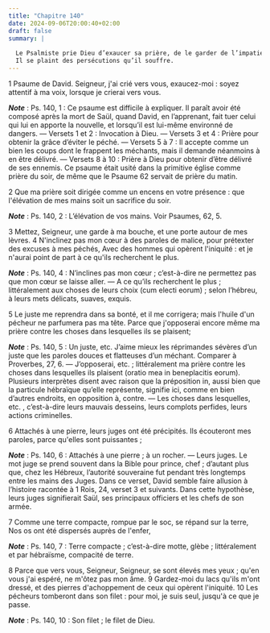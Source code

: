 ```yaml
---
title: "Chapitre 140"
date: 2024-09-06T20:00:40+02:00
draft: false
summary: |
  
  Le Psalmiste prie Dieu d’exaucer sa prière, de le garder de l’impatience, de le préserver de l’amitié et de la compagnie des mécréants.
  Il se plaint des persécutions qu’il souffre.
---
```



1 Psaume de David. Seigneur, j'ai crié vers vous, exaucez-moi : soyez attentif à ma voix, lorsque je crierai vers vous.

***Note*** :  Ps. 140, 1 : Ce psaume est difficile à expliquer. Il paraît avoir été composé après la mort de Saül, quand David, en l’apprenant, fait tuer celui qui lui en apporte la nouvelle, et lorsqu’il est lui-même environné de dangers. ― Versets 1 et 2 : Invocation à Dieu. ― Versets 3 et 4 : Prière pour obtenir la grâce d’éviter le péché. ― Versets 5 à 7 : Il accepte comme un bien les coups dont le frappent les méchants, mais il demande néanmoins à en être délivré. ― Versets 8 à 10 : Prière à Dieu pour obtenir d’être délivré de ses ennemis. Ce psaume était usité dans la primitive église comme prière du soir, de même que le Psaume 62 servait de prière du matin.


2 Que ma prière soit dirigée comme un encens en votre présence : que l'élévation de mes mains soit un sacrifice du soir.

***Note*** :  Ps. 140, 2 : L’élévation de vos mains. Voir Psaumes, 62, 5.


3 Mettez, Seigneur, une garde à ma bouche, et une porte autour de mes lèvres. 4 N'inclinez pas mon cœur à des paroles de malice, pour prétexter des excuses à mes péchés, Avec des hommes qui opèrent l'iniquité : et je n'aurai point de part à ce qu'ils recherchent le plus.

***Note*** :  Ps. 140, 4 : N’inclines pas mon cœur ; c’est-à-dire ne permettez pas que mon cœur se laisse aller. ― A ce qu’ils recherchent le plus ; littéralement aux choses de leurs choix (cum electi eorum) ; selon l’hébreu, à leurs mets délicats, suaves, exquis.


5 Le juste me reprendra dans sa bonté, et il me corrigera; mais l'huile d'un pécheur ne parfumera pas ma tête. Parce que j'opposerai encore même ma prière contre les choses dans lesquelles ils se plaisent;

***Note*** :  Ps. 140, 5 : Un juste, etc. J’aime mieux les réprimandes sévères d’un juste que les paroles douces et flatteuses d’un méchant. Comparer à Proverbes, 27, 6. ― J’opposerai, etc. ; littéralement ma prière contre les choses dans lesquelles ils plaisent (oratio mea in beneplacitis eorum). Plusieurs interprètes disent avec raison que la préposition in, aussi bien que la particule hébraïque qu’elle représente, signifie ici, comme en bien d’autres endroits, en opposition à, contre. ― Les choses dans lesquelles, etc. , c’est-à-dire leurs mauvais desseins, leurs complots perfides, leurs actions criminelles.

6 Attachés à une pierre, leurs juges ont été précipités. Ils écouteront mes paroles, parce qu'elles sont puissantes ;

***Note*** :  Ps. 140, 6 : Attachés à une pierre ; à un rocher. ― Leurs juges. Le mot juge se prend souvent dans la Bible pour prince, chef ; d’autant plus que, chez les Hébreux, l’autorité souveraine fut pendant très longtemps entre les mains des Juges. Dans ce verset, David semble faire allusion à l’histoire racontée à 1 Rois, 24, verset 3 et suivants. Dans cette hypothèse, leurs juges signifierait Saül, ses principaux officiers et les chefs de son armée.

7 Comme une terre compacte, rompue par le soc, se répand sur la terre, Nos os ont été dispersés auprès de l'enfer,

***Note*** :  Ps. 140, 7 : Terre compacte ; c’est-à-dire motte, glèbe ; littéralement et par hébraïsme, compacité de terre.


8 Parce que vers vous, Seigneur, Seigneur, se sont élevés mes yeux ; qu'en vous j'ai espéré, ne m'ôtez pas mon âme. 9 Gardez-moi du lacs qu'ils m'ont dressé, et des pierres d'achoppement de ceux qui opèrent l'iniquité. 10 Les pécheurs tomberont dans son filet : pour moi, je suis seul, jusqu'à ce que je passe.

***Note*** :  Ps. 140, 10 : Son filet ; le filet de Dieu.

